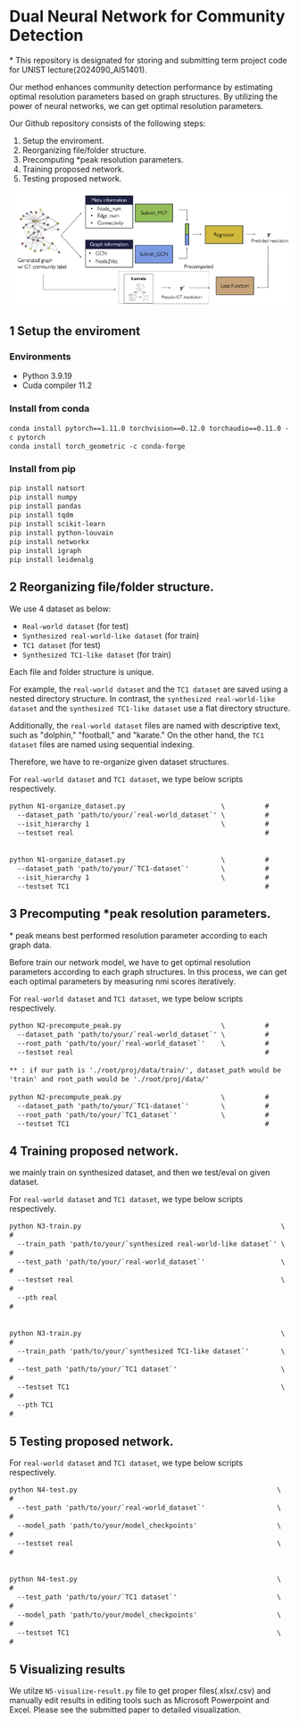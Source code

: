 # Dual Neural Network for Community Detection
\* This repository is designated for storing and submitting term project code for UNIST lecture(2024090_AI51401).


Our method enhances community detection performance by estimating optimal resolution parameters based on graph structures.
By utilizing the power of neural networks, we can get optimal resolution parameters.

Our Github repository consists of the following steps:
1. Setup the enviroment.
2. Reorganizing file/folder structure.
3. Precomputing *peak resolution parameters.
4. Training proposed network.
5. Testing proposed network.

<img src="fig/overview.png" width="1000">


## 1 Setup the enviroment
### Environments
- Python 3.9.19
- Cuda compiler 11.2

### Install from conda
```
conda install pytorch==1.11.0 torchvision==0.12.0 torchaudio==0.11.0 -c pytorch
conda install torch_geometric -c conda-forge
```

### Install from pip
```
pip install natsort
pip install numpy
pip install pandas
pip install tqdm
pip install scikit-learn
pip install python-louvain
pip install networkx
pip install igraph
pip install leidenalg
```


## 2 Reorganizing file/folder structure.
We use 4 dataset as below:
 - `Real-world dataset` (for test)
 - `Synthesized real-world-like dataset` (for train)
 - `TC1 dataset` (for test)
 - `Synthesized TC1-like dataset` (for train)

Each file and folder structure is unique.

For example, the `real-world dataset` and the `TC1 dataset` are saved using a nested directory structure. 
In contrast, the `synthesized real-world-like dataset` and the `synthesized TC1-like dataset` use a flat directory structure.

Additionally, the `real-world dataset` files are named with descriptive text, such as "dolphin," "football," and "karate." 
On the other hand, the `TC1 dataset` files are named using sequential indexing.

Therefore, we have to re-organize given dataset structures.

For `real-world dataset` and `TC1 dataset`, we type below scripts respectively.
```
python N1-organize_dataset.py                        \          # 
  --dataset_path 'path/to/your/`real-world_dataset`' \          # 
  --isit_hierarchy 1                                 \          #
  --testset real                                                #


python N1-organize_dataset.py                        \          # 
  --dataset_path 'path/to/your/`TC1-dataset`'        \          # 
  --isit_hierarchy 1                                 \          #
  --testset TC1                                                 #
```


## 3 Precomputing *peak resolution parameters.
\* peak means best performed resolution parameter according to each graph data.

Before train our network model, we have to get optimal resolution parameters according to each graph structures.
In this process, we can get each optimal parameters by measuring nmi scores iteratively.

For `real-world dataset` and `TC1 dataset`, we type below scripts respectively.
```
python N2-precompute_peak.py                         \          # 
  --dataset_path 'path/to/your/`real-world_dataset`' \          # 
  --root_path 'path/to/your/`real-world_dataset`'    \          #
  --testset real                                                #

** : if our path is './root/proj/data/train/', dataset_path would be 'train' and root_path would be './root/proj/data/'

python N2-precompute_peak.py                         \          # 
  --dataset_path 'path/to/your/`TC1-dataset`'        \          # 
  --root_path 'path/to/your/`TC1_dataset`'           \          #
  --testset TC1                                                 #
```



## 4 Training proposed network.
we mainly train on synthesized dataset, and then we test/eval on given dataset.

For `real-world dataset` and `TC1 dataset`, we type below scripts respectively.
```
python N3-train.py                                                  \          # 
  --train_path 'path/to/your/`synthesized real-world-like dataset`' \          # 
  --test_path 'path/to/your/`real-world_dataset`'                   \          #
  --testset real                                                    \          #
  --pth real                                                                   #


python N3-train.py                                                  \          # 
  --train_path 'path/to/your/`synthesized TC1-like dataset`'        \          # 
  --test_path 'path/to/your/`TC1 dataset`'                          \          #
  --testset TC1                                                     \          #
  --pth TC1                                                                    #
```



## 5 Testing proposed network.
For `real-world dataset` and `TC1 dataset`, we type below scripts respectively.
```
python N4-test.py                                                  \          # 
  --test_path 'path/to/your/`real-world_dataset`'                  \          #
  --model_path 'path/to/your/model_checkpoints'                    \          # 
  --testset real                                                   \          #


python N4-test.py                                                  \          # 
  --test_path 'path/to/your/`TC1 dataset`'                         \          #
  --model_path 'path/to/your/model_checkpoints'                    \          # 
  --testset TC1                                                    \          #
```



## 5 Visualizing results
We utilze `N5-visualize-result.py` file to get proper files(.xlsx/.csv) and manually edit results in editing tools such as Microsoft Powerpoint and Excel.
Please see the submitted paper to detailed visualization.
